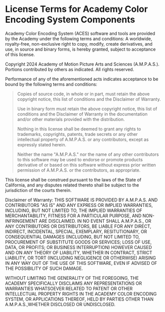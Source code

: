 # License Terms for Academy Color Encoding System Components

Academy Color Encoding System (ACES) software and tools are provided by the Academy under the following terms and conditions: A worldwide, royalty-free, non-exclusive right to copy, modify, create derivatives, and use, in source and binary forms, is hereby granted, subject to acceptance of this license.

Copyright 2024 Academy of Motion Picture Arts and Sciences (A.M.P.A.S.). Portions contributed by others as indicated. All rights reserved.

Performance of any of the aforementioned acts indicates acceptance to be bound by the following terms and conditions:

> Copies of source code, in whole or in part, must retain the above copyright notice, this list of conditions and the Disclaimer of Warranty.
>
> Use in binary form must retain the above copyright notice, this list of conditions and the Disclaimer of Warranty in the documentation and/or other materials provided with the distribution.
>
> Nothing in this license shall be deemed to grant any rights to trademarks, copyrights, patents, trade secrets or any other intellectual property of A.M.P.A.S. or any contributors, except as expressly stated herein.
>
> Neither the name "A.M.P.A.S." nor the name of any other contributors to this software may be used to endorse or promote products derivative of or based on this software without express prior written permission of A.M.P.A.S. or the contributors, as appropriate.

This license shall be construed pursuant to the laws of the State of California, and any disputes related thereto shall be subject to the jurisdiction of the courts therein.

Disclaimer of Warranty: THIS SOFTWARE IS PROVIDED BY A.M.P.A.S. AND CONTRIBUTORS "AS IS" AND ANY EXPRESS OR IMPLIED WARRANTIES, INCLUDING, BUT NOT LIMITED TO, THE IMPLIED WARRANTIES OF MERCHANTABILITY, FITNESS FOR A PARTICULAR PURPOSE, AND NON-INFRINGEMENT ARE DISCLAIMED. IN NO EVENT SHALL A.M.P.A.S., OR ANY CONTRIBUTORS OR DISTRIBUTORS, BE LIABLE FOR ANY DIRECT, INDIRECT, INCIDENTAL, SPECIAL, EXEMPLARY, RESITUTIONARY, OR CONSEQUENTIAL DAMAGES (INCLUDING, BUT NOT LIMITED TO, PROCUREMENT OF SUBSTITUTE GOODS OR SERVICES; LOSS OF USE, DATA, OR PROFITS; OR BUSINESS INTERRUPTION) HOWEVER CAUSED AND ON ANY THEORY OF LIABILITY, WHETHER IN CONTRACT, STRICT LIABILITY, OR TORT (INCLUDING NEGLIGENCE OR OTHERWISE) ARISING IN ANY WAY OUT OF THE USE OF THIS SOFTWARE, EVEN IF ADVISED OF THE POSSIBILITY OF SUCH DAMAGE.

WITHOUT LIMITING THE GENERALITY OF THE FOREGOING, THE ACADEMY SPECIFICALLY DISCLAIMS ANY REPRESENTATIONS OR WARRANTIES WHATSOEVER RELATED TO PATENT OR OTHER INTELLECTUAL PROPERTY RIGHTS IN THE ACADEMY COLOR ENCODING SYSTEM, OR APPLICATIONS THEREOF, HELD BY PARTIES OTHER THAN A.M.P.A.S.,WHETHER DISCLOSED OR UNDISCLOSED.
